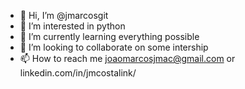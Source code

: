- 👋 Hi, I’m @jmarcosgit
- 👀 I’m interested in python
- 🌱 I’m currently learning everything possible
- 💞️ I’m looking to collaborate on some intership
- 📫 How to reach me joaomarcosjmac@gmail.com or linkedin.com/in/jmcostalink/
